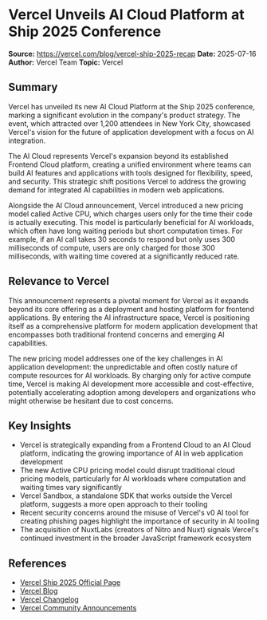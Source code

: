 # Vercel Unveils AI Cloud Platform at Ship 2025 Conference

**Source:** https://vercel.com/blog/vercel-ship-2025-recap
**Date:** 2025-07-16
**Author:** Vercel Team
**Topic:** Vercel

## Summary

Vercel has unveiled its new AI Cloud Platform at the Ship 2025 conference, marking a significant evolution in the company's product strategy. The event, which attracted over 1,200 attendees in New York City, showcased Vercel's vision for the future of application development with a focus on AI integration.

The AI Cloud represents Vercel's expansion beyond its established Frontend Cloud platform, creating a unified environment where teams can build AI features and applications with tools designed for flexibility, speed, and security. This strategic shift positions Vercel to address the growing demand for integrated AI capabilities in modern web applications.

Alongside the AI Cloud announcement, Vercel introduced a new pricing model called Active CPU, which charges users only for the time their code is actually executing. This model is particularly beneficial for AI workloads, which often have long waiting periods but short computation times. For example, if an AI call takes 30 seconds to respond but only uses 300 milliseconds of compute, users are only charged for those 300 milliseconds, with waiting time covered at a significantly reduced rate.

## Relevance to Vercel

This announcement represents a pivotal moment for Vercel as it expands beyond its core offering as a deployment and hosting platform for frontend applications. By entering the AI infrastructure space, Vercel is positioning itself as a comprehensive platform for modern application development that encompasses both traditional frontend concerns and emerging AI capabilities.

The new pricing model addresses one of the key challenges in AI application development: the unpredictable and often costly nature of compute resources for AI workloads. By charging only for active compute time, Vercel is making AI development more accessible and cost-effective, potentially accelerating adoption among developers and organizations who might otherwise be hesitant due to cost concerns.

## Key Insights

- Vercel is strategically expanding from a Frontend Cloud to an AI Cloud platform, indicating the growing importance of AI in web application development
- The new Active CPU pricing model could disrupt traditional cloud pricing models, particularly for AI workloads where computation and waiting times vary significantly
- Vercel Sandbox, a standalone SDK that works outside the Vercel platform, suggests a more open approach to their tooling
- Recent security concerns around the misuse of Vercel's v0 AI tool for creating phishing pages highlight the importance of security in AI tooling
- The acquisition of NuxtLabs (creators of Nitro and Nuxt) signals Vercel's continued investment in the broader JavaScript framework ecosystem

## References

- [Vercel Ship 2025 Official Page](https://vercel.com/ship)
- [Vercel Blog](https://vercel.com/blog)
- [Vercel Changelog](https://vercel.com/changelog)
- [Vercel Community Announcements](https://community.vercel.com/c/announcements/27)